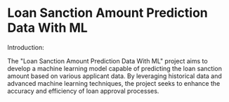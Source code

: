 # Loan Sanction Amount Prediction Data With ML

Introduction:


The "Loan Sanction Amount Prediction Data With ML" project aims to develop a machine learning model capable of predicting the loan sanction amount based on various applicant data. By leveraging historical data and advanced machine learning techniques, the project seeks to enhance the accuracy and efficiency of loan approval processes.
